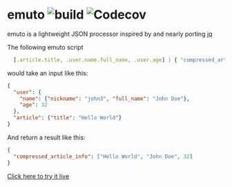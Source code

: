 # emuto ![build](https://img.shields.io/travis/kantord/emuto/master.svg) ![Codecov](https://img.shields.io/codecov/c/github/kantord/emuto/master.svg)

emuto is a lightweight JSON processor inspired by and nearly porting [jq](https://stedolan.github.io/jq/)

The following emuto script

```javascript
  [.article.title, .user.name.full_name, .user.age] | { "compressed_article_info": $}
```

would take an input like this:

```json
{
  "user": {
    "name": {"nickname": "john3", "full_name": "John Doe"},
    "age": 32
  },
  "article": {"title": "Hello World"}
}
```

And return a result like this:

```json
{
  "compressed_article_info": ["Hello World", "John Doe", 32]
}
```

[Click here to try it live](https://kantord.github.io/emuto-demo/)
